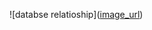 ![databse relatioship]([image_url](https://github.com/RahmanKarimli/holbertonschool-hbnb/blob/main/mermaid-ai-diagram-2024-12-16-154905.png?raw=true
))
